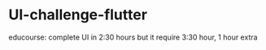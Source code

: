 # UI-challenge-flutter

educourse: complete UI in 2:30 hours but it require 3:30 hour, 1 hour extra 

